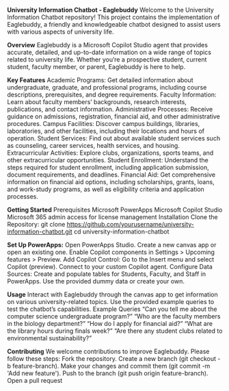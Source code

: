 **University Information Chatbot - Eaglebuddy**
Welcome to the University Information Chatbot repository! This project contains the implementation of Eaglebuddy, a friendly and knowledgeable chatbot designed to assist users with various aspects of university life.

**Overview**
Eaglebuddy is a Microsoft Copilot Studio agent that provides accurate, detailed, and up-to-date information on a wide range of topics related to university life. Whether you’re a prospective student, current student, faculty member, or parent, Eaglebuddy is here to help.

**Key Features**
Academic Programs: Get detailed information about undergraduate, graduate, and professional programs, including course descriptions, prerequisites, and degree requirements.
Faculty Information: Learn about faculty members’ backgrounds, research interests, publications, and contact information.
Administrative Processes: Receive guidance on admissions, registration, financial aid, and other administrative procedures.
Campus Facilities: Discover campus buildings, libraries, laboratories, and other facilities, including their locations and hours of operation.
Student Services: Find out about available student services such as counseling, career services, health services, and housing.
Extracurricular Activities: Explore clubs, organizations, sports teams, and other extracurricular opportunities.
Student Enrollment: Understand the steps required for student enrollment, including application submission, document requirements, and deadlines.
Financial Aid: Get comprehensive information on financial aid options, including scholarships, grants, loans, and work-study programs, as well as eligibility criteria and application processes.

**Getting Started**
Prerequisites
Microsoft PowerApps
Microsoft Copilot Studio
Microsoft 365 admin access for license management
Installation
Clone the Repository:
git clone https://github.com/yourusername/university-information-chatbot.git
cd university-information-chatbot

**Set Up PowerApps:**
Open PowerApps Studio.
Create a new canvas app or open an existing one.
Enable Copilot components in Settings > Upcoming features > Preview.
Add Copilot Control:
Go to the Insert menu and select Copilot (preview).
Connect to your custom Copilot agent.
Configure Data Sources:
Create and populate tables for Students, Faculty, and Staff in PowerApps.
Use the provided dummy data or create your own.

**Usage**
Interact with Eaglebuddy through the canvas app to get information on various university-related topics.
Use the provided example queries to test the chatbot’s capabilities.
Example Queries
“Can you tell me about the computer science undergraduate program?”
“Who are the faculty members in the biology department?”
“How do I apply for financial aid?”
“What are the library hours during finals week?”
“Are there any student clubs related to environmental sustainability?”

**Contributing**
We welcome contributions to improve Eaglebuddy. Please follow these steps:
Fork the repository.
Create a new branch (git checkout -b feature-branch).
Make your changes and commit them (git commit -m 'Add new feature').
Push to the branch (git push origin feature-branch).
Open a pull request
